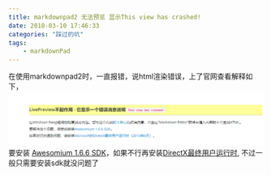 ```yaml
---
title: markdownpad2 无法预览 显示This view has crashed!
date: 2018-03-10 17:46:33
categories: "踩过的坑"
tags: 
    - markdownPad
---
```


在使用markdownpad2时，一直报错，说html渲染错误，上了官网查看解释如下，
![error resport](/images/markdownpad2.png)
要安装 [Awesomium 1.6.6 SDK](http://markdownpad.com/download/awesomium_v1.6.6_sdk_win.exe)，如果不行再安装[DirectX最终用户运行时](http://www.microsoft.com/en-us/download/details.aspx?id=8109),
不过一般只需要安装sdk就没问题了
